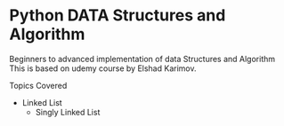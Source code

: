 # Python DATA Structures and Algorithm 

Beginners to advanced implementation of data Structures and Algorithm
This is based on udemy course by Elshad Karimov. 

Topics Covered
- Linked List
    - Singly Linked List